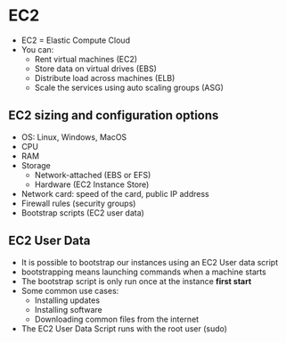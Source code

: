 # EC2

* EC2 = Elastic Compute Cloud
* You can:
  * Rent virtual machines (EC2)
  * Store data on virtual drives (EBS)
  * Distribute load across machines (ELB)
  * Scale the services using auto scaling groups (ASG)

## EC2 sizing and configuration options

* OS: Linux, Windows, MacOS
* CPU
* RAM
* Storage
  * Network-attached (EBS or EFS)
  * Hardware (EC2 Instance Store)
* Network card: speed of the card, public IP address
* Firewall rules (security groups)
* Bootstrap scripts (EC2 user data)

## EC2 User Data

* It is possible to bootstrap our instances using an EC2 User data script
* bootstrapping means launching commands when a machine starts
* The bootstrap script is only run once at the instance **first start**
* Some common use cases:
  * Installing updates
  * Installing software
  * Downloading common files from the internet
* The EC2 User Data Script runs with the root user (sudo)
